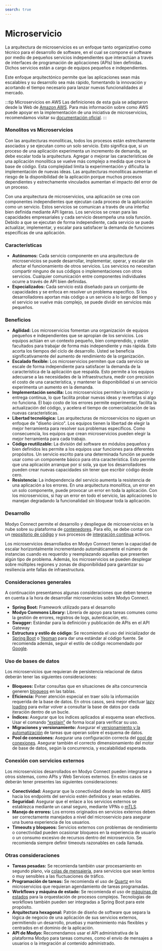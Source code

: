 ```yaml
---
search: true
---
```


# Microservicio

La arquitectura de microservicios es un enfoque tanto organizativo como técnico para el desarrollo de software, en el cual se compone el software por medio de pequeños servicios independientes que interactúan a través de interfaces de programación de aplicaciones (APIs) bien definidas. Dichos servicios están a cargo de equipos pequeños e independientes.

Este enfoque arquitectónico permite que las aplicaciones sean más escalables y su desarrollo sea más rápido, fomentando la innovación y acortando el tiempo necesario para lanzar nuevas funcionalidades al mercado.

:::tip Microservicios en AWS
Las definiciones de esta guía se adaptaron desde la Web de [Amazon AWS](https://aws.amazon.com). Para más información sobre como AWS puede apoyar en la implementación de una iniciativa de microservicios, recomendamos visitar su [documentación oficial](https://aws.amazon.com/microservices).
:::

### Monolitos vs Microservicios

Con las arquitecturas monolíticas, todos los procesos están estrechamente asociados y se ejecutan como un solo servicio. Esto significa que, si un proceso de una aplicación experimenta un incremento de demanda, se debe escalar toda la arquitectura. Agregar o mejorar las características de una aplicación monolítica se vuelve más complejo a medida que crece la base de código. Esta complejidad limita la experimentación y dificulta la implementación de nuevas ideas. Las arquitecturas monolíticas aumentan el riesgo de la disponibilidad de la aplicación porque muchos procesos dependientes y estrechamente vinculados aumentan el impacto del error de un proceso.

Con una arquitectura de microservicios, una aplicación se crea con componentes independientes que ejecutan cada proceso de la aplicación como un servicio. Estos servicios se comunican a través de una interfaz bien definida mediante API ligeras. Los servicios se crean para las capacidades empresariales y cada servicio desempeña una sola función. Debido a que se ejecutan de forma independiente, cada servicio se puede actualizar, implementar, y escalar para satisfacer la demanda de funciones específicas de una aplicación.

### Características

- **Autónomos:** Cada servicio componente en una arquitectura de microservicios se puede desarrollar, implementar, operar, y escalar sin afectar el funcionamiento de otros servicios. Los servicios no necesitan compartir ninguno de sus códigos o implementaciones con otros servicios. Cualquier comunicación entre componentes individuales ocurre a través de API bien definidas.
- **Especializados:** Cada servicio está diseñado para un conjunto de capacidades y se enfoca en resolver un problema específico. Si los desarrolladores aportan más código a un servicio a lo largo del tiempo y el servicio se vuelve más complejo, se puede dividir en servicios más pequeños.

### Beneficios

- **Agilidad:** Los microservicios fomentan una organización de equipos pequeños e independientes que se apropian de los servicios. Los equipos actúan en un contexto pequeño, bien comprendido, y están facultados para trabajar de forma más independiente y más rápida. Esto acorta los tiempos del ciclo de desarrollo. Usted se beneficia significativamente del aumento de rendimiento de la organización.
- **Escalado flexible:** Los microservicios permiten que cada servicio se escale de forma independiente para satisfacer la demanda de la característica de la aplicación que respalda. Esto permite a los equipos adecuarse a las necesidades de la infraestructura, medir con precisión el costo de una característica, y mantener la disponibilidad si un servicio experimenta un aumento en la demanda.
- **Implementación sencilla:** Los microservicios permiten la integración y entrega continua, lo que facilita probar nuevas ideas y revertirlas si algo no funciona. El bajo costo de los errores permite experimentar, facilita la actualización del código, y acelera el tiempo de comercialización de las nuevas características.
- **Libertad tecnológica:** Las arquitecturas de microservicios no siguen un enfoque de "diseño único". Los equipos tienen la libertad de elegir la mejor herramienta para resolver sus problemas específicos. Como consecuencia, los equipos que crean microservicios pueden elegir la mejor herramienta para cada trabajo.
- **Código reutilizable:** La división del software en módulos pequeños y bien definidos les permite a los equipos usar funciones para diferentes propósitos. Un servicio escrito para una determinada función se puede usar como un componente básico para otra característica. Esto permite que una aplicación arranque por sí sola, ya que los desarrolladores pueden crear nuevas capacidades sin tener que escribir código desde cero.
- **Resistencia:** La independencia del servicio aumenta la resistencia de una aplicación a los errores. En una arquitectura monolítica, un error en un solo componente, puede provocar un error en toda la aplicación. Con los microservicios, si hay un error en todo el servicio, las aplicaciones lo manejan degradando la funcionalidad sin bloquear toda la aplicación.

### Desarrollo

Modyo Connect permite el desarrollo y despliegue de microservicios en la nube sobre su plataforma de [contenedores](/es/connect/components/infrastructure.md#contenedores). Para ello, se debe contar con un [repositorio de código](/es/connect/components/development.md#repositorio-de-codigo) y sus procesos de [integración continua](/es/connect/components/development.md#integracion-continua) activos.

Los microservicios desarrollados en Modyo Connect tienen la capacidad de escalar horizontalmente incrementando automáticamente el número de instancias cuando es requerido y reemplazando aquellas que presenten algún tipo de problema. Además, los microservicios se pueden desplegar sobre múltiples regiones y zonas de disponibilidad para garantizar su resiliencia ante fallas de infraestructura.

### Consideraciones generales

A continuación presentamos algunas consideraciones que deben tenerse en cuenta a la hora de desarrollar microservicios sobre Modyo Connect.

- **Spring Boot:** Framework utilizado para el desarrollo
- **Modyo Commons Library:** Librería de apoyo para tareas comunes como la gestión de errores, registros de logs,
  autenticación, etc.
- **Swagger:** Estándar para la definición y publicación de APIs en el API Gateway
- **Estructura y estilo de código:** Se recomienda el uso del inicializador de [Spring Boot](https://start.spring.io)
  o [Yeoman](https://yeoman.io/generators) para dar una estándar al código fuente. Se recomienda además, seguir el
  estilo de código recomendado por [Google](https://google.github.io/styleguide/javaguide.html).

### Uso de bases de datos

Los microservicios que requieran de persistencia relacional de datos deberán tener las siguientes consideraciones:

- **Bloqueos:** Evitar consultas que en situaciones de alta concurrencia generen [bloqueos](https://www.baeldung.com/jpa-pessimistic-locking) en las tablas.
- **Eficiencia:** Poner atención especial en traer sólo la información requerida de la base de datos. En otros casos, será mejor efectuar [lazy loading](https://www.baeldung.com/hibernate-lazy-eager-loading) para evitar volver a consultar la base de datos por cada iteración dentro de un bucle.
- **Índices:** Asegurar que los índices aplicados al esquema sean efectivos. Usar el comando [“explain”](https://dev.mysql.com/doc/refman/8.0/en/using-explain.html) de forma local para verificar su uso.
- **Migraciones y versionamiento:** Asegurar el [versionamiento y la automatización](https://flywaydb.org) de tareas que operan sobre el esquema de datos.
- **Pool de conexiones:** Asegurar una configuración correcta del [pool de conexiones](https://www.baeldung.com/java-connection-pooling). Asegurar también el correcto dimensionamiento del motor de base de datos, según la concurrencia, y escalabilidad esperada.

### Conexión con servicios externos

Los microservicios desarrollados en Modyo Connect pueden integrarse a otros sistemas, como APIs y Web Services externos. En estos casos se deberán tener presentes las siguientes consideraciones:

- **Conectividad:** Asegurar que la conectividad desde las redes de AWS hacia los endpoints del servicio estén definidos y sean estables.
- **Seguridad:** Asegurar que el enlace a los servicios externos se establezca mediante un canal seguro, mediante VPNs o [mTLS](https://www.cloudflare.com/learning/access-management/what-is-mutual-tls/).
- **Manejo de errores:** Los errores originados en servicios externos deben ser correctamente manejados a nivel del microservicio para asegurar una buena experiencia de los usuarios.
- **Timeouts y bloqueos:** Servicios externos con problemas de rendimiento o conectividad pueden ocasionar bloqueos en la experiencia de usuario o un consumo excesivo de recursos dentro del microservicio. Se recomienda siempre definir timeouts razonables en cada llamada.

### Otras consideraciones

- **Tareas pesadas:** Se recomienda también usar procesamiento en segundo plano, vía [colas de mensajería](../components/infrastructure.md#colas-de-mensajeria), para servicios que sean lentos o muy sensibles a las fluctuaciones de tráfico.
- **Programación de tareas:** Se recomienda el uso de [Quartz](https://www.baeldung.com/spring-quartz-schedule) en los microservicios que requieran agendamiento de tareas programadas.
- **Workflows y máquina de estado:** Se recomienda el uso de [máquinas de estados](https://www.baeldung.com/spring-state-machine) para la orquestación de procesos complejos. Tecnologías de workflows también pueden ser integradas a Spring Boot para este propósito.
- **Arquitectura hexagonal:** Patrón de diseño de software que separa la lógica de negocio de una aplicación de sus servicios externos, permitiendo un desarrollo, pruebas y mantenimiento más flexibles y centrados en el dominio de la aplicación.
- **API de Modyo:** Recomendamos usar el API administrativa de la plataforma Modyo para tareas comunes, como el envío de mensajes a usuarios o la integración al contenido administrado.



